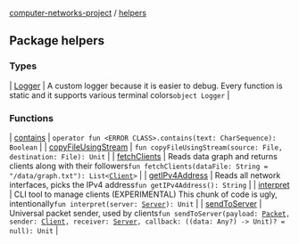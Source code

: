 [computer-networks-project](../index.md) / [helpers](./index.md)

## Package helpers

### Types

| [Logger](-logger/index.md) | A custom logger because it is easier to debug. Every function is static and it supports various terminal colors`object Logger` |

### Functions

| [contains](contains.md) | `operator fun <ERROR CLASS>.contains(text: CharSequence): Boolean` |
| [copyFileUsingStream](copy-file-using-stream.md) | `fun copyFileUsingStream(source: File, destination: File): Unit` |
| [fetchClients](fetch-clients.md) | Reads data graph and returns clients along with their followers`fun fetchClients(dataFile: String = "/data/graph.txt"): List<`[`Client`](../models/-client/index.md)`>` |
| [getIPv4Address](get-i-pv4-address.md) | Reads all network interfaces, picks the IPv4 address`fun getIPv4Address(): String` |
| [interpret](interpret.md) | CLI tool to manage clients (EXPERIMENTAL) This chunk of code is ugly, intentionally`fun interpret(server: `[`Server`](../models/-server/index.md)`): Unit` |
| [sendToServer](send-to-server.md) | Universal packet sender, used by clients`fun sendToServer(payload: `[`Packet`](../interfaces/-packet/index.md)`, sender: `[`Client`](../models/-client/index.md)`, receiver: `[`Server`](../models/-server/index.md)`, callback: ((data: Any?) -> Unit)? = null): Unit` |

